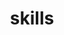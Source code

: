 ---
widget: featurette

headless: true

weight: 20

title: skills

feature:
  - icon: git 
    icon_pack: fab
    name: Git
  - icon: linux
    icon_pack: fab
    name: Linux
  - icon: aws
    icon_pack: fab
    name: AWS

  - icon: c
    icon_pack: custom
    name: C

  - icon: java
    icon_pack: fab
    name: Java
  - icon: js
    icon_pack: fab
    name: javascript
  - icon: python
    icon_pack: fab
    name: Python
  - icon: node
    icon_pack: fab
    name: Node.js
  - icon: react
    icon_pack: fab
    name: React
    


    
---